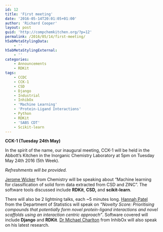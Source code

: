 ```yaml
---
id: 12
title: 'First meeting'
date: '2016-05-14T20:01:05+01:00'
author: 'Richard Cooper'
layout: post
guid: 'http://compchemkitchen.org/?p=12'
permalink: /2016/05/14/first-meeting/
h5abMetaStylingData:
    - ''
h5abMetaStylingExternal:
    - ''
categories:
    - Announcements
    - RDKit
tags:
    - CCDC
    - CCK-1
    - CSD
    - Django
    - Industrial
    - InhibOx
    - 'Machine Learning'
    - 'Protein-Ligand Interactions'
    - Python
    - RDKit
    - 'SABS CDT'
    - Scikit-learn
---
```


**CCK-1 (Tuesday 24th May)**

In the spirit of the name, our inaugural meeting, CCK-1 will be held in the Abbott’s Kitchen in the Inorganic Chemistry Laboratory at <span class="aBn" data-term="goog_99929555" tabindex="0"><span class="aQJ">5pm</span></span> on Tuesday May 24th 2016 (5th Week).

*Refreshments will be provided.*

<span style="text-decoration: underline;">Jerome Wicker</span> from Chemistry will be speaking about “Machine learning for classification of solid form data extracted from CSD and ZINC”. The software tools discussed include **RDKit**, **CSD,** and **scikit-learn**.

There will also be 2 lightning talks, each ~5 minutes long. <u><span class="il">Hannah</span> Patel</u> from the Department of Statistics will speak on *“Novelty Score: Prioritising compounds that potentially form novel protein-ligand interactions and novel scaffolds using an interaction centric approach”*. Software covered will include **Django** and **RDKit**. <u>Dr Michael Charlton</u> from InhibOx will also speak on his latest research.